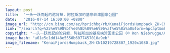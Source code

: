 ```yaml
---
layout: post
title:  "一头一跃而起的驼背鲸，阿拉斯加的基奈峡湾国家公园"
date:   "2016-07-14 16:00:00 +0800"
image_url: "http://cn.bing.com/az/hprichbg/rb/KenaiFjordsHumpback_ZH-CN10219728807_1920x1080.jpg"
link: "/search?q=%25%e9%98%bf%e6%8b%89%e6%96%af%e5%8a%a0&form=hpcapt&mkt=zh-cn"
copyright: "一头一跃而起的驼背鲸，阿拉斯加的基奈峡湾国家公园 (© Ron Niebrugge/Alamy)"
image_hash: "a61e5e1dd148e5550b6077457010a9eb"
image_filename: "KenaiFjordsHumpback_ZH-CN10219728807_1920x1080.jpg"
---
```

